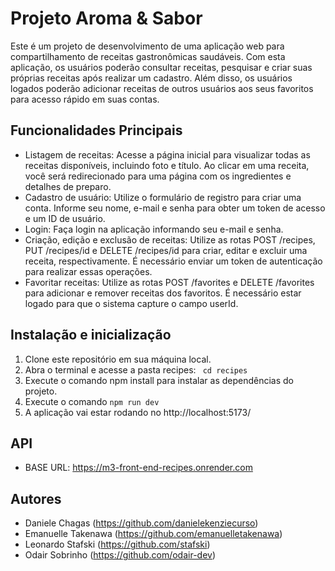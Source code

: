 # Projeto Aroma & Sabor

Este é um projeto de desenvolvimento de uma aplicação web para compartilhamento de receitas gastronômicas saudáveis. Com esta aplicação, os usuários poderão consultar receitas, pesquisar e criar suas próprias receitas após realizar um cadastro. Além disso, os usuários logados poderão adicionar receitas de outros usuários aos seus favoritos para acesso rápido em suas contas.

## Funcionalidades Principais

- Listagem de receitas: Acesse a página inicial para visualizar todas as receitas disponíveis, incluindo foto e título. Ao clicar em uma receita, você será redirecionado para uma página com os ingredientes e detalhes de preparo.
- Cadastro de usuário: Utilize o formulário de registro para criar uma conta. Informe seu nome, e-mail e senha para obter um token de acesso e um ID de usuário.
- Login: Faça login na aplicação informando seu e-mail e senha.
- Criação, edição e exclusão de receitas: Utilize as rotas POST /recipes, PUT /recipes/id e DELETE /recipes/id para criar, editar e excluir uma receita, respectivamente. É necessário enviar um token de autenticação para realizar essas operações.
- Favoritar receitas: Utilize as rotas POST /favorites e DELETE /favorites para adicionar e remover receitas dos favoritos. É necessário estar logado para que o sistema capture o campo userId.

## Instalação e inicialização

1. Clone este repositório em sua máquina local.
2. Abra o terminal e acesse a pasta recipes: ` cd recipes`
3. Execute o comando npm install para instalar as dependências do projeto.
4. Execute o comando `npm run dev`
5. A aplicação vai estar rodando no http://localhost:5173/

## API

- BASE URL: https://m3-front-end-recipes.onrender.com

## Autores

- Daniele Chagas (https://github.com/danielekenziecurso)
- Emanuelle Takenawa (https://github.com/emanuelletakenawa)
- Leonardo Stafski (https://github.com/stafski)
- Odair Sobrinho (https://github.com/odair-dev)
